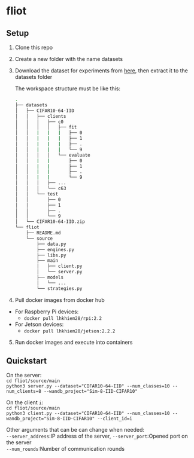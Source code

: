 # fliot

## Setup

1. Clone this repo
2. Create a new folder with the name datasets
3. Download the dataset for experiments from [here](https://drive.google.com/drive/folders/1JqMeujxMVhY7eQD-JqGDRGvuERlHl8n6?usp=sharing), then extract it to the datasets folder

    The workspace structure must be like this:
    ```bash
    .
    ├── datasets
    │   ├── CIFAR10-64-IID
    │   │   ├── clients
    │   │   │   ├── c0
    │   │   │   │   ├── fit
    │   │   |   |   |   ├── 0
    │   │   |   |   |   ├── 1
    │   │   |   |   |   ├── .
    │   │   |   |   |   └── 9
    │   │   │   │   └── evaluate
    │   │   |   |       ├── 0
    │   │   |   |       ├── 1
    │   │   |   |       ├── .
    │   │   |   |       └── 9
    │   │   │   ├── ...
    │   │   │   └── c63
    │   │   └── test
    │   │       ├── 0
    │   │       ├── 1
    │   │       ├── .
    │   │       └── 9
    │   └── CIFAR10-64-IID.zip
    └── fliot
        ├── README.md
        └── source
            ├── data.py
            ├── engines.py
            ├── libs.py
            ├── main
            │   ├── client.py
            │   └── server.py
            ├── models
            │   └── ...
            └── strategies.py
    ```

4. Pull docker images from docker hub
- For Raspberry Pi devices:
    - `docker pull lhkhiem28/rpi:2.2`
- For Jetson devices:
    - `docker pull lhkhiem28/jetson:2.2.2`
5. Run docker images and execute into containers

## Quickstart

On the server:</br>
`cd fliot/source/main`</br>
`python3 server.py --dataset="CIFAR10-64-IID" --num_classes=10 --num_clients=8 --wandb_project="Sim-8-IID-CIFAR10"`

On the client `i`:</br>
`cd fliot/source/main`</br>
`python3 client.py --dataset="CIFAR10-64-IID" --num_classes=10 --wandb_project="Sim-8-IID-CIFAR10" --client_id=i`

Other arguments that can be can change when needed:</br>
`--server_address`:IP address of the server, `--server_port`:Opened port on the server</br>
`--num_rounds`:Number of communication rounds</br>